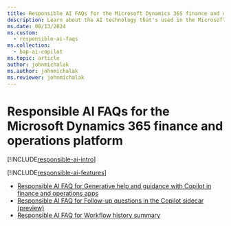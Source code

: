```yaml
---
title: Responsible AI FAQs for the Microsoft Dynamics 365 finance and operations platform
description: Learn about the AI technology that's used in the Microsoft Dynamics 365 finance and operations platform, including considerations and details about how the AI is used.
ms.date: 08/13/2024
ms.custom: 
  - responsible-ai-faqs
ms.collection:
  - bap-ai-copilot 
ms.topic: article
author: johnmichalak
ms.author: johnmichalak
ms.reviewer: johnmichalak
---
```


# Responsible AI FAQs for the Microsoft Dynamics 365 finance and operations platform

[!INCLUDE[responsible-ai-intro](../includes/responsible-ai-intro.md)]

[!INCLUDE[responsible-ai-features](../includes/responsible-ai-features.md)]

- [Responsible AI FAQ for Generative help and guidance with Copilot in finance and operations apps](../../fin-ops/copilot/faq-copilot-generative-help.md)
- [Responsible AI FAQ for Follow-up questions in the Copilot sidecar (preview)](../../fin-ops/copilot/faq-copilot-suggested-questions.md)
- [Responsible AI FAQ for Workflow history summary](../../fin-ops/copilot/workflow-history-summary-FAQ.md)
